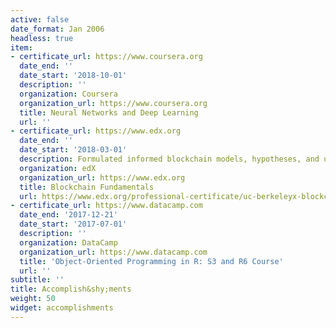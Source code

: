 ```yaml
---
active: false
date_format: Jan 2006
headless: true
item:
- certificate_url: https://www.coursera.org
  date_end: ''
  date_start: '2018-10-01'
  description: ''
  organization: Coursera
  organization_url: https://www.coursera.org
  title: Neural Networks and Deep Learning
  url: ''
- certificate_url: https://www.edx.org
  date_end: ''
  date_start: '2018-03-01'
  description: Formulated informed blockchain models, hypotheses, and use cases.
  organization: edX
  organization_url: https://www.edx.org
  title: Blockchain Fundamentals
  url: https://www.edx.org/professional-certificate/uc-berkeleyx-blockchain-fundamentals
- certificate_url: https://www.datacamp.com
  date_end: '2017-12-21'
  date_start: '2017-07-01'
  description: ''
  organization: DataCamp
  organization_url: https://www.datacamp.com
  title: 'Object-Oriented Programming in R: S3 and R6 Course'
  url: ''
subtitle: ''
title: Accomplish&shy;ments
weight: 50
widget: accomplishments
---
```


